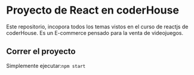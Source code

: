 # Proyecto de React en coderHouse   
Este repositorio, incopora todos los temas vistos en el curso de reactjs de coderHouse.
Es un E-commerce pensado para la venta de videojuegos.

## Correr el proyecto
Simplemente ejecutar:`npm start`
